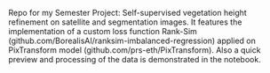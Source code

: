 Repo for my Semester Project: Self-supervised vegetation height refinement on satellite and segmentation images.
It features the implementation of a custom loss function Rank-Sim (github.com/BorealisAI/ranksim-imbalanced-regression) applied on PixTransform model (github.com/prs-eth/PixTransform).
Also a quick preview and processing of the data is demonstrated in the notebook.
